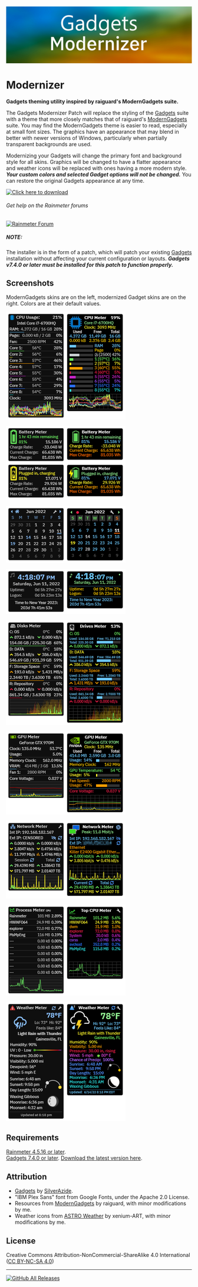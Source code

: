 ![](Images/Modernizer.png)
# Modernizer
**Gadgets theming utility inspired by raiguard's ModernGadgets suite.**

The Gadgets Modernizer Patch will replace the styling of the [Gadgets](https://github.com/SilverAzide/Gadgets/#readme) suite with a theme that more closely matches that of raiguard's [ModernGadgets](https://github.com/raiguard/ModernGadgets/#readme) suite. You may find the ModernGadgets theme is easier to read, especially at small font sizes. The graphics have an appearance that may blend in better with newer versions of Windows, particularly when partially transparent backgrounds are used.

Modernizing your Gadgets will change the primary font and background style for all skins. Graphics will be changed to have a flatter appearance and weather icons will be replaced with ones having a more modern style. **_Your custom colors and selected Gadget options will not be changed._** You can restore the original Gadgets appearance at any time.

[![Click here to download](https://img.shields.io/github/v/release/SilverAzide/Modernizer?logo=github&label=Click%20here%20to%20download&color=blueviolet&style=for-the-badge)](https://github.com/SilverAzide/Modernizer/releases/download/v7.4.0/Modernizer.-.Gadgets.Patch_7.4.0.rmskin)

###### Get help on the Rainmeter forums
[![Rainmeter Forum](https://img.shields.io/static/v1?label=Rainmeter%20Forum&message=Gadgets%20Modernizer&colorA=f0f0f0&colorB=2a6e9b&style=flat-square&logo=data%3Aimage%2Fpng%3Bbase64%2CiVBORw0KGgoAAAANSUhEUgAAAAsAAAAQCAYAAADAvYV%2BAAAABHNCSVQICAgIfAhkiAAAAAlwSFlzAAAESwAABEsBbzH2CgAAABl0RVh0U29mdHdhcmUAd3d3Lmlua3NjYXBlLm9yZ5vuPBoAAAH6SURBVCiRhdJPSJNhHAfw7%2FO8z%2Fu8%2F3w3bW05WVlr4XRzyw0iFRfF7FIepD8UQn9Mq8MWBnXpsPDapVuhyyKKqE4lHSoKqUPUwYQkgkqtiBAcCTU22db7dLFyueh3%2FPHh%2B%2BUHP6DCNCTS6yrt6d8LX%2FKyU2HSS39iqPm%2F2KXLF7aHvKajSr8BCPJPHDwx3GbT1c4z3TGpub62PnLq6qHKeM9tydS0a6ldW%2ByUEJze2W5yKp3bOHClehmOrM72tW7wOJs8TgCAw9Swvz1oU7g0WIajR4dkzthgfzxqLq3d1xbkFDgQOn7R9RtbVXJfrHGt7q4us1Bkhp6OsG7YjdQiFoQzluqPR8rlr1M2N3EI9PiS123Un0zH%2FHUOvlLnKH5%2BCuvbp2XpnWGfrEuFvUzjfNvWgLcm%2FyyFwtQdAAR8fRfUyACo4YY1%2FxaxBo8x9npmB5MAVZYoIbK2mCVQmBpFYfoeqOEGkRSwlhGACJXmiqWHD169n1eCvSDc9qdfWLCyX6C2JPB4ciaXzRdGpbkXdz%2Fooee77XaXK9RxmArLAmEq2KootNazmMh7xcjY%2BGwmI44QAAicvLTC5PxReE2tt3tTo72uxkTmew73J95ln7z5OJcrleKT53unlzyKIIFEusthMw5aQtRTgtmv2YVbysKPm%2BPDx4oA8BMJrI6FKL9sKAAAAABJRU5ErkJggg%3D%3D)](https://forum.rainmeter.net/viewtopic.php?f=134&t=35386)

##### NOTE:
The installer is in the form of a patch, which will patch your existing [Gadgets](https://github.com/SilverAzide/Gadgets/#readme) installation without affecting your current configuration or layouts. **_Gadgets v7.4.0 or later must be installed for this patch to function properly._**

## Screenshots
ModernGadgets skins are on the left, modernized Gadget skins are on the right. Colors are at their default values.

![All CPU Meter](Images/All-CPU-Meter.png)

![Battery Meter](Images/Battery-Meter.png)

![Calendar](Images/Calendar.png)

![Chronometer](Images/Chronometer.png)

![Drives Meter](Images/Drives-Meter.png)

![GPU Meter](Images/GPU-Meter.png)

![Network Meter](Images/Network-Meter.png)

![Top Process Meter](Images/Top-Process-Meter.png)

![Weather Meter](Images/Weather-Meter.png)

## Requirements
[Rainmeter 4.5.16 or later](https://www.rainmeter.net).<br>
[Gadgets 7.4.0 or later](https://github.com/SilverAzide/Gadgets/#readme). [Download the latest version here](https://github.com/SilverAzide/Gadgets/releases/latest).

## Attribution
* [Gadgets](https://github.com/SilverAzide/Gadgets/#readme) by [SilverAzide](https://github.com/SilverAzide).
* "IBM Plex Sans" font from Google Fonts, under the Apache 2.0 License.
* Resources from [ModernGadgets](https://github.com/raiguard/ModernGadgets/#readme) by raiguard, with minor modifications by me.
* Weather icons from [ASTRO Weather](https://www.deviantart.com/xenium-art/art/ASTRO-Weather-UPDATED-1-JUN-2022-798405481) by xenium-ART, with minor modifications by me.

## License
Creative Commons Attribution-NonCommercial-ShareAlike 4.0 International ([CC BY-NC-SA 4.0](https://creativecommons.org/licenses/by-nc-sa/4.0/))

---
[![GitHub All Releases](https://img.shields.io/github/downloads/SilverAzide/Modernizer/total?logo=github&color=blue&style=for-the-badge)](https://github.com/SilverAzide/Modernizer/releases)
